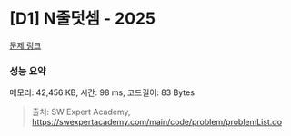 # [D1] N줄덧셈 - 2025 

[문제 링크](https://swexpertacademy.com/main/code/problem/problemDetail.do?contestProbId=AV5QFZtaAscDFAUq) 

### 성능 요약

메모리: 42,456 KB, 시간: 98 ms, 코드길이: 83 Bytes



> 출처: SW Expert Academy, https://swexpertacademy.com/main/code/problem/problemList.do